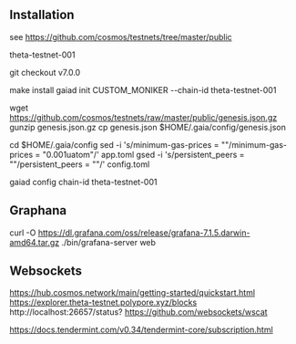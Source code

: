 ## Installation

see https://github.com/cosmos/testnets/tree/master/public

theta-testnet-001

git checkout v7.0.0

make install
gaiad init CUSTOM_MONIKER --chain-id theta-testnet-001

wget https://github.com/cosmos/testnets/raw/master/public/genesis.json.gz
gunzip genesis.json.gz
cp genesis.json $HOME/.gaia/config/genesis.json


cd $HOME/.gaia/config
sed -i 's/minimum-gas-prices = ""/minimum-gas-prices = "0.001uatom"/' app.toml
gsed -i 's/persistent_peers = ""/persistent_peers = ""/' config.toml

gaiad config chain-id theta-testnet-001


## Graphana
curl -O https://dl.grafana.com/oss/release/grafana-7.1.5.darwin-amd64.tar.gz
./bin/grafana-server web


## Websockets
https://hub.cosmos.network/main/getting-started/quickstart.html
https://explorer.theta-testnet.polypore.xyz/blocks
http://localhost:26657/status?
https://github.com/websockets/wscat

https://docs.tendermint.com/v0.34/tendermint-core/subscription.html